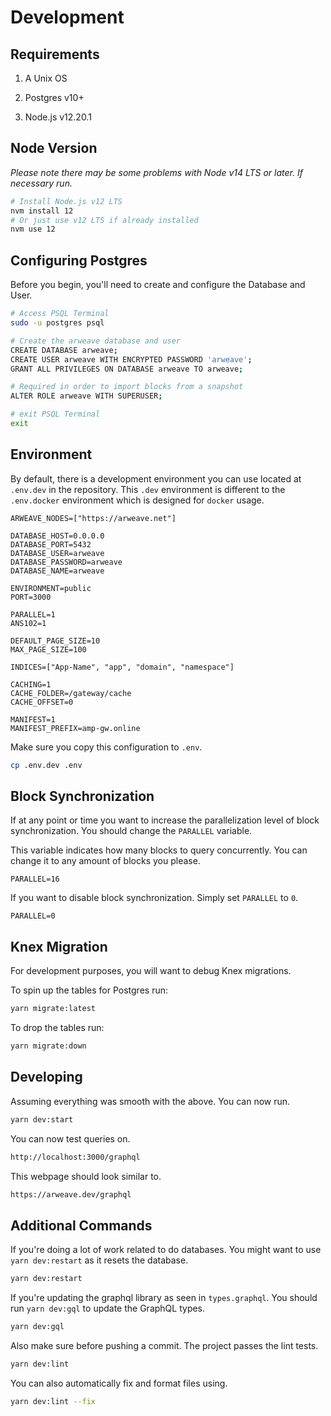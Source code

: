 # Development

## Requirements

1. A Unix OS

2. Postgres v10+

3. Node.js v12.20.1

## Node Version

*Please note there may be some problems with Node v14 LTS or later. If necessary run.*

```bash
# Install Node.js v12 LTS
nvm install 12
# Or just use v12 LTS if already installed
nvm use 12
```

## Configuring Postgres

Before you begin, you'll need to create and configure the Database and User.

```bash
# Access PSQL Terminal
sudo -u postgres psql

# Create the arweave database and user
CREATE DATABASE arweave;
CREATE USER arweave WITH ENCRYPTED PASSWORD 'arweave';
GRANT ALL PRIVILEGES ON DATABASE arweave TO arweave;

# Required in order to import blocks from a snapshot
ALTER ROLE arweave WITH SUPERUSER;

# exit PSQL Terminal
exit
```

## Environment

By default, there is a development environment you can use located at `.env.dev` in the repository. This `.dev` environment is different to the `.env.docker` environment which is designed for `docker` usage.

```env
ARWEAVE_NODES=["https://arweave.net"]

DATABASE_HOST=0.0.0.0
DATABASE_PORT=5432
DATABASE_USER=arweave
DATABASE_PASSWORD=arweave
DATABASE_NAME=arweave

ENVIRONMENT=public
PORT=3000

PARALLEL=1
ANS102=1

DEFAULT_PAGE_SIZE=10
MAX_PAGE_SIZE=100

INDICES=["App-Name", "app", "domain", "namespace"]

CACHING=1
CACHE_FOLDER=/gateway/cache
CACHE_OFFSET=0

MANIFEST=1
MANIFEST_PREFIX=amp-gw.online
```

Make sure you copy this configuration to `.env`.

```bash
cp .env.dev .env
```

## Block Synchronization

If at any point or time you want to increase the parallelization level of block synchronization. You should change the `PARALLEL` variable.

This variable indicates how many blocks to query concurrently. You can change it to any amount of blocks you please.

```env
PARALLEL=16
```

If you want to disable block synchronization. Simply set `PARALLEL` to `0`.

```env
PARALLEL=0
```

## Knex Migration

For development purposes, you will want to debug Knex migrations.

To spin up the tables for Postgres run:

```bash
yarn migrate:latest
```

To drop the tables run:

```bash
yarn migrate:down
```

## Developing

Assuming everything was smooth with the above. You can now run.

```bash
yarn dev:start
```

You can now test queries on.

```bash
http://localhost:3000/graphql
```

This webpage should look similar to.

```bash
https://arweave.dev/graphql
```

## Additional Commands

If you're doing a lot of work related to do databases. You might want to use `yarn dev:restart` as it resets the database.

```bash
yarn dev:restart
```

If you're updating the graphql library as seen in `types.graphql`. You should run `yarn dev:gql` to update the GraphQL types.

```bash
yarn dev:gql
```

Also make sure before pushing a commit. The project passes the lint tests.

```bash
yarn dev:lint
```

You can also automatically fix and format files using.

```bash
yarn dev:lint --fix
```

